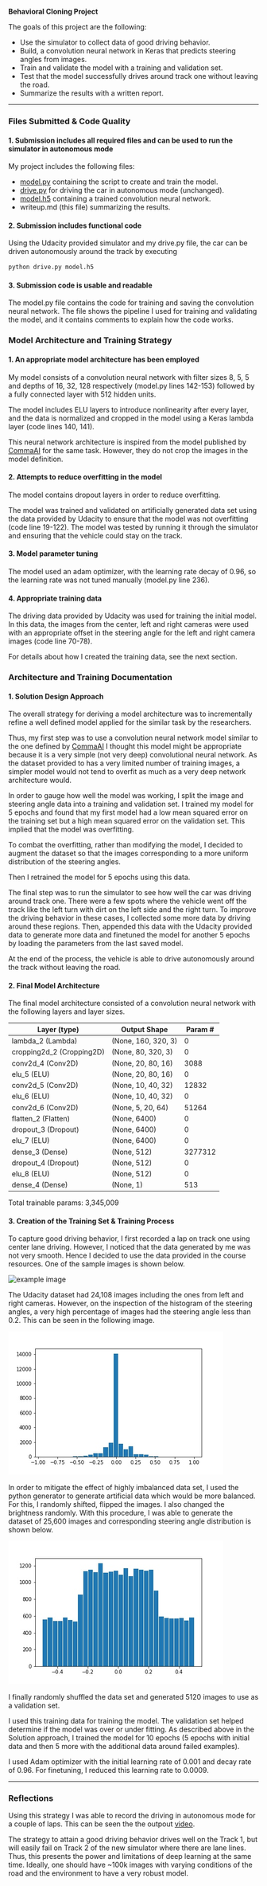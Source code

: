 **Behavioral Cloning Project**

The goals of this project are the following:
* Use the simulator to collect data of good driving behavior.
* Build, a convolution neural network in Keras that predicts steering angles from images.
* Train and validate the model with a training and validation set.
* Test that the model successfully drives around track one without leaving the road.
* Summarize the results with a written report.

---
### Files Submitted & Code Quality

#### 1. Submission includes all required files and can be used to run the simulator in autonomous mode

My project includes the following files:
* [model.py](./model.py) containing the script to create and train the model.
* [drive.py](./drive.py) for driving the car in autonomous mode (unchanged).
* [model.h5](./model.h5) containing a trained convolution neural network.
* writeup.md (this file) summarizing the results.

#### 2. Submission includes functional code
Using the Udacity provided simulator and my drive.py file, the car can be driven autonomously around the track by executing 
```sh
python drive.py model.h5
```

#### 3. Submission code is usable and readable

The model.py file contains the code for training and saving the convolution neural network. The file shows the pipeline I used for training and validating the model, and it contains comments to explain how the code works.

### Model Architecture and Training Strategy

#### 1. An appropriate model architecture has been employed

My model consists of a convolution neural network with filter sizes 8, 5, 5  and depths of 16, 32, 128 respectively (model.py lines 142-153) followed by a fully connected layer with 512 hidden units. 

The model includes ELU layers to introduce nonlinearity after every layer, and the data is normalized and cropped in the model using a Keras lambda layer (code lines 140, 141).

This neural network architecture is inspired from the model published by [CommaAI](https://github.com/commaai/research/blob/master/train_steering_model.py) for the same task. However, they do not crop the images in the model definition.

#### 2. Attempts to reduce overfitting in the model

The model contains dropout layers in order to reduce overfitting. 

The model was trained and validated on artificially generated data set using the data provided by Udacity to ensure that the model was not overfitting (code line 19-122). The model was tested by running it through the simulator and ensuring that the vehicle could stay on the track.

#### 3. Model parameter tuning

The model used an adam optimizer, with the learning rate decay of 0.96, so the learning rate was not tuned manually (model.py line 236).

#### 4. Appropriate training data
The driving data provided by Udacity was used for training the initial model. In this data, the images from the center, left and right cameras were used with an appropriate offset in the steering angle for the left and right camera images (code line 70-78).

For details about how I created the training data, see the next section. 

### Architecture and Training Documentation

#### 1. Solution Design Approach

The overall strategy for deriving a model architecture was to incrementally refine a well defined model applied for the similar task by the researchers.

Thus, my first step was to use a convolution neural network model similar to the one defined by [CommaAI](https://github.com/commaai/research/blob/master/train_steering_model.py) I thought this model might be appropriate because it is a very simple (not very deep) convolutional neural network. As the dataset provided to has a very limited number of training images, a simpler model would not tend to overfit as much as a very deep network architecture would.

In order to gauge how well the model was working, I split the image and steering angle data into a training and validation set. I trained my model for 5 epochs and found that my first model had a low mean squared error on the training set but a high mean squared error on the validation set. This implied that the model was overfitting. 

To combat the overfitting, rather than modifying the model, I decided to augment the dataset so that the images corresponding to a more uniform distribution of the steering angles.

Then I retrained the model for 5 epochs using this data.

The final step was to run the simulator to see how well the car was driving around track one. There were a few spots where the vehicle went off the track like the left turn with dirt on the left side and the right turn. To improve the driving behavior in these cases, I collected some more data by driving around these regions. Then, appended this data with the Udacity provided data to generate more data and finetuned the model for another 5 epochs by loading the parameters from the last saved model.

At the end of the process, the vehicle is able to drive autonomously around the track without leaving the road.

#### 2. Final Model Architecture

The final model architecture consisted of a convolution neural network with the following layers and layer sizes.

| Layer (type) | Output Shape | Param # | 
| ------------ | ------------ | ------- |
| lambda_2 (Lambda) | (None, 160, 320, 3) | 0  |
| cropping2d_2 (Cropping2D) | (None, 80, 320, 3) | 0 |
| conv2d_4 (Conv2D) | (None, 20, 80, 16) | 3088 |
| elu_5 (ELU) | (None, 20, 80, 16) | 0 |
| conv2d_5 (Conv2D) | (None, 10, 40, 32) | 12832 |
| elu_6 (ELU) | (None, 10, 40, 32) | 0 |
| conv2d_6 (Conv2D) | (None, 5, 20, 64) | 51264 |
| flatten_2 (Flatten) | (None, 6400) | 0 |
| dropout_3 (Dropout) | (None, 6400) | 0 |
| elu_7 (ELU) | (None, 6400) | 0 |
| dense_3 (Dense) | (None, 512) | 3277312 |
| dropout_4 (Dropout) | (None, 512) | 0 |
| elu_8 (ELU) | (None, 512) | 0 |
| dense_4 (Dense) | (None, 1) | 513 |

Total trainable params: 3,345,009

#### 3. Creation of the Training Set & Training Process

To capture good driving behavior, I first recorded a lap on track one using center lane driving. However, I noticed that the data generated by me was not very smooth. Hence I decided to use the data provided in the course resources. One of the sample images is shown below.

![example image](./example/center.jpg)

The Udacity dataset had 24,108 images including the ones from left and right cameras. However, on the inspection of the histogram of the steering angles, a very high percentage of images had the steering angle less than 0.2. This can be seen in the following image.

![imbalanced dist](./examples/imbalanced.jpg)

In order to mitigate the effect of highly imbalanced data set, I used the python generator to generate artificial data which would be more balanced. For this, I randomly shifted, flipped the images. I also changed the brightness randomly. With this procedure, I was able to generate the dataset of 25,600 images and corresponding steering angle distribution is shown below.

![balanced dist](./examples/balanced.jpg)

I finally randomly shuffled the data set and generated 5120 images to use as a validation set. 

I used this training data for training the model. The validation set helped determine if the model was over or under fitting. As described above in the Solution approach, I trained the model for 10 epochs (5 epochs with initial data and then 5 more with the additional data around failed examples).

I used Adam optimizer with the initial learning rate of 0.001 and decay rate of 0.96. For finetuning, I reduced this learning rate to 0.0009.

---

### Reflections
Using this strategy I was able to record the driving in autonomous mode for a couple of laps. This can be seen the the outpout [video](./driving_record.mp4).

The strategy to attain a good driving behavior drives well on the Track 1, but will easily fail on Track 2 of the new simulator where there are lane lines. Thus, this presents the power and limitations of deep learning at the same time. Ideally, one should have ~100k images with varying conditions of the road and the environment to have a very robust model.
